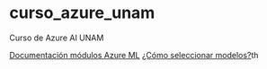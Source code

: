 # curso_azure_unam
Curso de Azure AI UNAM 

[Documentación módulos Azure ML](https://docs.microsoft.com/en-us/azure/machine-learning/studio-module-reference)
[¿Cómo seleccionar modelos?](https://github.com/uglide/azure-content/blob/master/articles/machine-learning/machine-learning-algorithm-choice.md)th